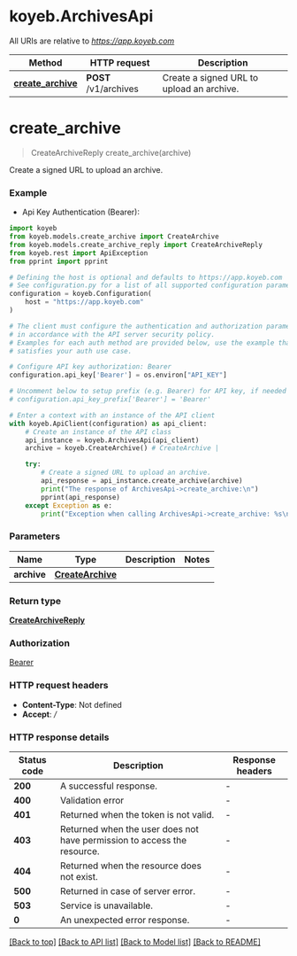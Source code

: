 # koyeb.ArchivesApi

All URIs are relative to *https://app.koyeb.com*

Method | HTTP request | Description
------------- | ------------- | -------------
[**create_archive**](ArchivesApi.md#create_archive) | **POST** /v1/archives | Create a signed URL to upload an archive.


# **create_archive**
> CreateArchiveReply create_archive(archive)

Create a signed URL to upload an archive.

### Example

* Api Key Authentication (Bearer):

```python
import koyeb
from koyeb.models.create_archive import CreateArchive
from koyeb.models.create_archive_reply import CreateArchiveReply
from koyeb.rest import ApiException
from pprint import pprint

# Defining the host is optional and defaults to https://app.koyeb.com
# See configuration.py for a list of all supported configuration parameters.
configuration = koyeb.Configuration(
    host = "https://app.koyeb.com"
)

# The client must configure the authentication and authorization parameters
# in accordance with the API server security policy.
# Examples for each auth method are provided below, use the example that
# satisfies your auth use case.

# Configure API key authorization: Bearer
configuration.api_key['Bearer'] = os.environ["API_KEY"]

# Uncomment below to setup prefix (e.g. Bearer) for API key, if needed
# configuration.api_key_prefix['Bearer'] = 'Bearer'

# Enter a context with an instance of the API client
with koyeb.ApiClient(configuration) as api_client:
    # Create an instance of the API class
    api_instance = koyeb.ArchivesApi(api_client)
    archive = koyeb.CreateArchive() # CreateArchive | 

    try:
        # Create a signed URL to upload an archive.
        api_response = api_instance.create_archive(archive)
        print("The response of ArchivesApi->create_archive:\n")
        pprint(api_response)
    except Exception as e:
        print("Exception when calling ArchivesApi->create_archive: %s\n" % e)
```



### Parameters


Name | Type | Description  | Notes
------------- | ------------- | ------------- | -------------
 **archive** | [**CreateArchive**](CreateArchive.md)|  | 

### Return type

[**CreateArchiveReply**](CreateArchiveReply.md)

### Authorization

[Bearer](../README.md#Bearer)

### HTTP request headers

 - **Content-Type**: Not defined
 - **Accept**: */*

### HTTP response details

| Status code | Description | Response headers |
|-------------|-------------|------------------|
**200** | A successful response. |  -  |
**400** | Validation error |  -  |
**401** | Returned when the token is not valid. |  -  |
**403** | Returned when the user does not have permission to access the resource. |  -  |
**404** | Returned when the resource does not exist. |  -  |
**500** | Returned in case of server error. |  -  |
**503** | Service is unavailable. |  -  |
**0** | An unexpected error response. |  -  |

[[Back to top]](#) [[Back to API list]](../README.md#documentation-for-api-endpoints) [[Back to Model list]](../README.md#documentation-for-models) [[Back to README]](../README.md)

